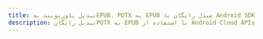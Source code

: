 ---title: تبدیل پاورپوینت بهEPUB، POTX به EPUB مبدل رایگان یا Android SDKdescription: تبدیل رایگانPOTX به EPUB با استفاده از Android Cloud APIs & SDK. همچنین اسناد Microsoft PowerPoint را در Cloud ایجاد، ویرایش و رندر کنید.---